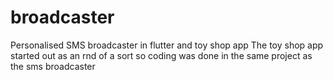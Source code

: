 # broadcaster
Personalised SMS broadcaster in flutter
and
toy shop app
The toy shop app started out as an rnd of a sort so coding was done in the same project as the sms broadcaster

